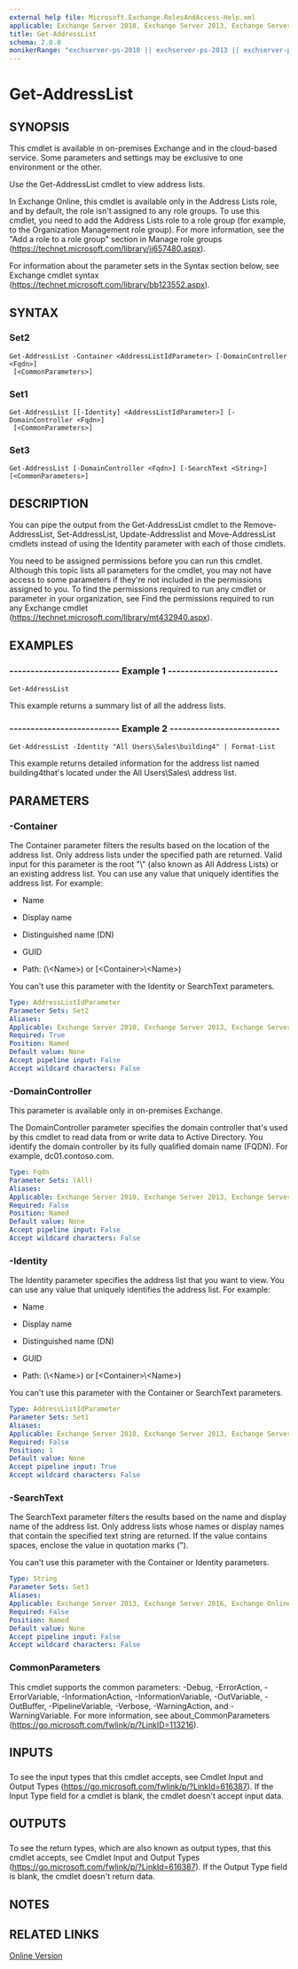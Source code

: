 ```yaml
---
external help file: Microsoft.Exchange.RolesAndAccess-Help.xml
applicable: Exchange Server 2010, Exchange Server 2013, Exchange Server 2016, Exchange Server 2019, Exchange Online
title: Get-AddressList
schema: 2.0.0
monikerRange: "exchserver-ps-2010 || exchserver-ps-2013 || exchserver-ps-2016 || exchserver-ps-2019 || exchonline-ps"
---
```


# Get-AddressList

## SYNOPSIS
This cmdlet is available in on-premises Exchange and in the cloud-based service. Some parameters and settings may be exclusive to one environment or the other.

Use the Get-AddressList cmdlet to view address lists.

In Exchange Online, this cmdlet is available only in the Address Lists role, and by default, the role isn't assigned to any role groups. To use this cmdlet, you need to add the Address Lists role to a role group (for example, to the Organization Management role group). For more information, see the "Add a role to a role group" section in Manage role groups (https://technet.microsoft.com/library/jj657480.aspx).

For information about the parameter sets in the Syntax section below, see Exchange cmdlet syntax (https://technet.microsoft.com/library/bb123552.aspx).

## SYNTAX

### Set2
```
Get-AddressList -Container <AddressListIdParameter> [-DomainController <Fqdn>]
 [<CommonParameters>]
```

### Set1
```
Get-AddressList [[-Identity] <AddressListIdParameter>] [-DomainController <Fqdn>]
 [<CommonParameters>]
```

### Set3
```
Get-AddressList [-DomainController <Fqdn>] [-SearchText <String>] [<CommonParameters>]
```

## DESCRIPTION
You can pipe the output from the Get-AddressList cmdlet to the Remove-AddressList, Set-AddressList, Update-Addresslist and Move-AddressList cmdlets instead of using the Identity parameter with each of those cmdlets.

You need to be assigned permissions before you can run this cmdlet. Although this topic lists all parameters for the cmdlet, you may not have access to some parameters if they're not included in the permissions assigned to you. To find the permissions required to run any cmdlet or parameter in your organization, see Find the permissions required to run any Exchange cmdlet (https://technet.microsoft.com/library/mt432940.aspx).

## EXAMPLES

### -------------------------- Example 1 --------------------------
```
Get-AddressList
```

This example returns a summary list of all the address lists.

### -------------------------- Example 2 --------------------------
```
Get-AddressList -Identity "All Users\Sales\building4" | Format-List
```

This example returns detailed information for the address list named building4that's located under the All Users\\Sales\\ address list.

## PARAMETERS

### -Container
The Container parameter filters the results based on the location of the address list. Only address lists under the specified path are returned. Valid input for this parameter is the root "\\" (also known as All Address Lists) or an existing address list. You can use any value that uniquely identifies the address list. For example:

- Name

- Display name

- Distinguished name (DN)

- GUID

- Path: (\\\<Name\>) or [\<Container\>\\\<Name\>)

You can't use this parameter with the Identity or SearchText parameters.

```yaml
Type: AddressListIdParameter
Parameter Sets: Set2
Aliases:
Applicable: Exchange Server 2010, Exchange Server 2013, Exchange Server 2016, Exchange Online
Required: True
Position: Named
Default value: None
Accept pipeline input: False
Accept wildcard characters: False
```

### -DomainController
This parameter is available only in on-premises Exchange.

The DomainController parameter specifies the domain controller that's used by this cmdlet to read data from or write data to Active Directory. You identify the domain controller by its fully qualified domain name (FQDN). For example, dc01.contoso.com.

```yaml
Type: Fqdn
Parameter Sets: (All)
Aliases:
Applicable: Exchange Server 2010, Exchange Server 2013, Exchange Server 2016
Required: False
Position: Named
Default value: None
Accept pipeline input: False
Accept wildcard characters: False
```

### -Identity
The Identity parameter specifies the address list that you want to view. You can use any value that uniquely identifies the address list. For example:

- Name

- Display name

- Distinguished name (DN)

- GUID

- Path: (\\\<Name\>) or [\<Container\>\\\<Name\>)

You can't use this parameter with the Container or SearchText parameters.

```yaml
Type: AddressListIdParameter
Parameter Sets: Set1
Aliases:
Applicable: Exchange Server 2010, Exchange Server 2013, Exchange Server 2016, Exchange Online
Required: False
Position: 1
Default value: None
Accept pipeline input: True
Accept wildcard characters: False
```

### -SearchText
The SearchText parameter filters the results based on the name and display name of the address list. Only address lists whose names or display names that contain the specified text string are returned. If the value contains spaces, enclose the value in quotation marks (").

You can't use this parameter with the Container or Identity parameters.

```yaml
Type: String
Parameter Sets: Set3
Aliases:
Applicable: Exchange Server 2013, Exchange Server 2016, Exchange Online
Required: False
Position: Named
Default value: None
Accept pipeline input: False
Accept wildcard characters: False
```

### CommonParameters
This cmdlet supports the common parameters: -Debug, -ErrorAction, -ErrorVariable, -InformationAction, -InformationVariable, -OutVariable, -OutBuffer, -PipelineVariable, -Verbose, -WarningAction, and -WarningVariable. For more information, see about_CommonParameters (https://go.microsoft.com/fwlink/p/?LinkID=113216).

## INPUTS

###  
To see the input types that this cmdlet accepts, see Cmdlet Input and Output Types (https://go.microsoft.com/fwlink/p/?LinkId=616387). If the Input Type field for a cmdlet is blank, the cmdlet doesn't accept input data.

## OUTPUTS

###  
To see the return types, which are also known as output types, that this cmdlet accepts, see Cmdlet Input and Output Types (https://go.microsoft.com/fwlink/p/?LinkId=616387). If the Output Type field is blank, the cmdlet doesn't return data.

## NOTES

## RELATED LINKS

[Online Version](https://technet.microsoft.com/library/21eae768-0a94-4d55-809f-a9b7062092de.aspx)
